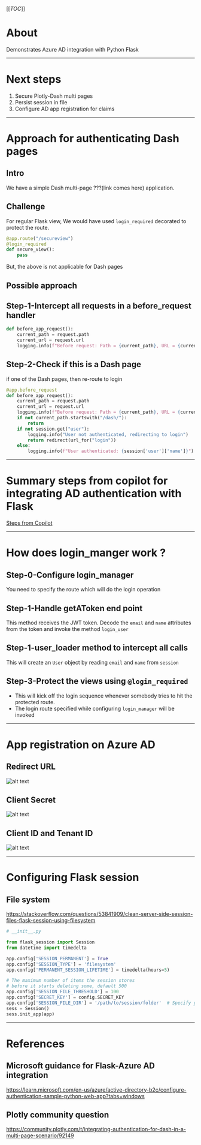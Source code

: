 [[_TOC_]]

# About
Demonstrates Azure AD integration with Python Flask

---

# Next steps
1. Secure Plotly-Dash multi pages
1. Persist session in file
1. Configure AD app registration for claims

----

# Approach for authenticating Dash pages

## Intro
We have a simple Dash multi-page ???(link comes here) application.

## Challenge
For regular Flask view, We would have used `login_required` decorated to protect the route.

```python
@app.route("/secureview")
@login_required
def secure_view():
    pass
```
But, the above is not applicable for Dash pages

## Possible approach

## Step-1-Intercept all requests in a before_request handler

```python
def before_app_request():
    current_path = request.path
    current_url = request.url
    logging.info(f"Before request: Path = {current_path}, URL = {current_url}")

```

## Step-2-Check if this is a Dash page

if one of the Dash pages, then re-route to login
```python
@app.before_request
def before_app_request():
    current_path = request.path
    current_url = request.url
    logging.info(f"Before request: Path = {current_path}, URL = {current_url}")
    if not current_path.startswith("/dash/"):
        return
    if not session.get("user"):
        logging.info("User not authenticated, redirecting to login")
        return redirect(url_for("login"))
    else:
        logging.info(f"User authenticated: {session['user']['name']}")

```

----

# Summary steps from copilot for integrating AD authentication with Flask
[Steps from Copilot](docs/copilot.md)

----

# How does login_manger work ?

## Step-0-Configure login_manager
You need to specify the route which will do the login operation

## Step-1-Handle getAToken end point

This method receives the JWT token. Decode the `email` and `name` attributes from the token and invoke the method `login_user` 

## Step-1-user_loader method to intercept all calls

This will create an `User` object by reading `email` and `name` from `session`

## Step-3-Protect the views using `@login_required`

- This will kick off the login sequence whenever somebody tries to hit the protected route. 
- The login route specified while configuring `login_manager` will be invoked

---

# App registration on Azure AD

## Redirect URL
![alt text](docs/images/azure_app_registration.png)

## Client Secret

![alt text](docs/images/client_secret.png)

## Client ID and Tenant ID

![alt text](docs/images/client_id.png)

---

# Configuring Flask session

## File system 
https://stackoverflow.com/questions/53841909/clean-server-side-session-files-flask-session-using-filesystem

```python
# __init__.py

from flask_session import Session
from datetime import timedelta

app.config['SESSION_PERMANENT'] = True
app.config['SESSION_TYPE'] = 'filesystem'
app.config['PERMANENT_SESSION_LIFETIME'] = timedelta(hours=5)

# The maximum number of items the session stores 
# before it starts deleting some, default 500
app.config['SESSION_FILE_THRESHOLD'] = 100  
app.config['SECRET_KEY'] = config.SECRET_KEY
app.config['SESSION_FILE_DIR'] = '/path/to/session/folder'  # Specify your folder path here
sess = Session()
sess.init_app(app)
```

---

# References

## Microsoft guidance for Flask-Azure AD integration
https://learn.microsoft.com/en-us/azure/active-directory-b2c/configure-authentication-sample-python-web-app?tabs=windows


## Plotly community question
https://community.plotly.com/t/integrating-authentication-for-dash-in-a-multi-page-scenario/92149
